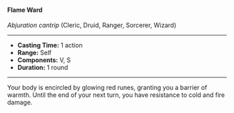 #### Flame Ward
*Abjuration cantrip* (Cleric, Druid, Ranger, Sorcerer, Wizard)
___
- **Casting Time:** 1 action
- **Range:** Self
- **Components:** V, S
- **Duration:** 1 round
---
Your body is encircled by glowing red runes, granting you a barrier of warmth. Until the end of your next turn, you have resistance to cold and fire damage.
